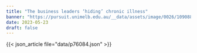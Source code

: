 ```yaml
---
title: "The business leaders ‘hiding’ chronic illness"
banner: "https://pursuit.unimelb.edu.au/__data/assets/image/0026/109088/business-leaders-1.webp"
date: 2023-05-23
draft: false
---
```


{{< json_article file="data/p76084.json" >}}